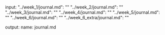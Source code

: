 input:
    "../week_1/journal.md": ""
    "../week_2/journal.md": ""
    "../week_3/journal.md": ""
    "../week_4/journal.md": ""
    "../week_5/journal.md": ""
    "../week_6/journal.md": ""
    "../week_6_extra/journal.md": ""

output:
    name: journal.md
